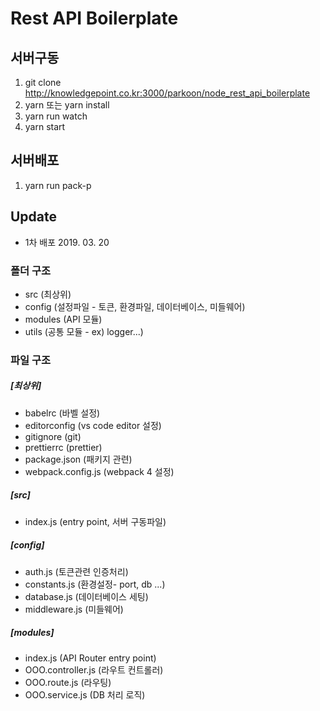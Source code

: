 # Rest API Boilerplate

## 서버구동
1. git clone http://knowledgepoint.co.kr:3000/parkoon/node_rest_api_boilerplate
2. yarn 또는 yarn install
3. yarn run watch
4. yarn start

## 서버배포
1. yarn run pack-p

## Update
* 1차 배포 2019. 03. 20

### 폴더 구조
* src (최상위)
* config (설정파일 - 토큰, 환경파일, 데이터베이스, 미들웨어)
* modules (API 모듈)
* utils (공통 모듈 - ex) logger...)

### 파일 구조
##### [최상위]
* babelrc (바벨 설정)
* editorconfig (vs code editor 설정)
* gitignore (git)
* prettierrc (prettier)
* package.json (패키지 관련)
* webpack.config.js (webpack 4 설정)

##### [src]
* index.js (entry point, 서버 구동파일)

##### [config]
* auth.js (토큰관련 인증처리)
* constants.js (환경설정- port, db ...)
* database.js (데이터베이스 세팅)
* middleware.js (미들웨어)

##### [modules]
* index.js (API Router entry point)
* OOO.controller.js (라우트 컨트롤러)
* OOO.route.js (라우팅)
* OOO.service.js (DB 처리 로직)